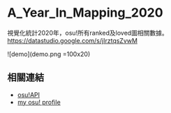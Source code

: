 # A_Year_In_Mapping_2020  
視覺化統計2020年，osu!所有ranked及loved圖相關數據。  
https://datastudio.google.com/s/jIrztqsZvwM  

![demo](demo.png =100x20)

## 相關連結
* [osu!API](https://github.com/ppy/osu-api/wiki)  
* [my osu! profile](https://osu.ppy.sh/users/4470854)  
